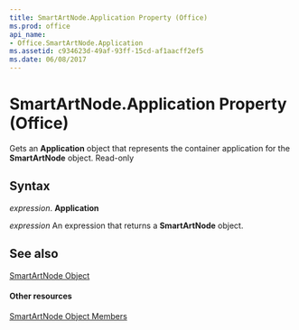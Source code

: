 ```yaml
---
title: SmartArtNode.Application Property (Office)
ms.prod: office
api_name:
- Office.SmartArtNode.Application
ms.assetid: c934623d-49af-93ff-15cd-af1aacff2ef5
ms.date: 06/08/2017
---
```



# SmartArtNode.Application Property (Office)

Gets an  **Application** object that represents the container application for the **SmartArtNode** object. Read-only


## Syntax

 _expression_. **Application**

 _expression_ An expression that returns a **SmartArtNode** object.


## See also


[SmartArtNode Object](smartartnode-object-office.md)
#### Other resources


[SmartArtNode Object Members](smartartnode-members-office.md)

